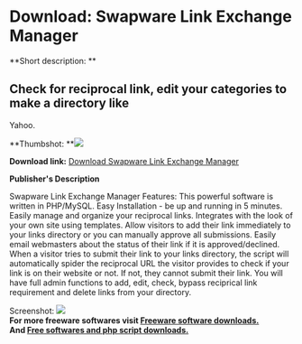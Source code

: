 # Download: Swapware Link Exchange Manager

**Short description: **

## Check for reciprocal link, edit your categories to make a directory like
Yahoo.

  
**Thumbshot: **![](http://www.freewarefiles.com/screenshot/swapware_lem_md.gif)   
  
**Download link:** [Download Swapware Link Exchange Manager](http://freesoftwares.boysofts.com/Swapware-Link-Exchange-Manager_program_8023.html)  
  

**Publisher's Description**  
  

Swapware Link Exchange Manager Features: This powerful software is written in
PHP/MySQL. Easy Installation - be up and running in 5 minutes. Easily manage
and organize your reciprocal links. Integrates with the look of your own site
using templates. Allow visitors to add their link immediately to your links
directory or you can manually approve all submissions. Easily email webmasters
about the status of their link if it is approved/declined. When a visitor
tries to submit their link to your links directory, the script will
automatically spider the reciprocal URL the visitor provides to check if your
link is on their website or not. If not, they cannot submit their link. You
will have full admin functions to add, edit, check, bypass reciprical link
requirement and delete links from your directory.

  
  
Screenshot: ![](http://www.freewarefiles.com/screenshot/swapware_lem.gif)  
**For more freeware softwares visit [Freeware software downloads.](http://freesoftwares.boysofts.com/)**   
**And [Free softwares and php script downloads.](http://www.boysofts.com/)**

